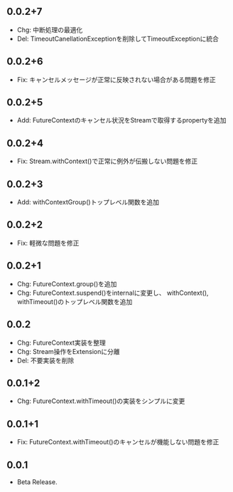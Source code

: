 ## 0.0.2+7

* Chg: 中断処理の最適化
* Del: TimeoutCanellationExceptionを削除してTimeoutExceptionに統合

## 0.0.2+6

* Fix: キャンセルメッセージが正常に反映されない場合がある問題を修正

## 0.0.2+5

* Add: FutureContextのキャンセル状況をStreamで取得するpropertyを追加

## 0.0.2+4

* Fix: Stream.withContext()で正常に例外が伝搬しない問題を修正

## 0.0.2+3

* Add: withContextGroup()トップレベル関数を追加

## 0.0.2+2

* Fix: 軽微な問題を修正

## 0.0.2+1

* Chg: FutureContext.group()を追加
* Chg: FutureContext.suspend()をinternalに変更し、 withContext(), withTimeout()のトップレベル関数を追加

## 0.0.2

* Chg: FutureContext実装を整理
* Chg: Stream操作をExtensionに分離
* Del: 不要実装を削除

## 0.0.1+2

* Chg: FutureContext.withTimeout()の実装をシンプルに変更

## 0.0.1+1

* Fix: FutureContext.withTimeout()のキャンセルが機能しない問題を修正

## 0.0.1

* Beta Release.
